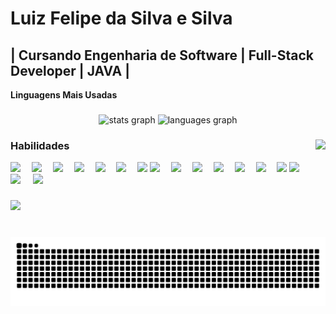 # Luiz Felipe da Silva e Silva

## | Cursando Engenharia de Software | Full-Stack Developer | JAVA |

**Linguagens Mais Usadas**

###

<div align="center">
  <img src="https://github-readme-stats.vercel.app/api?username=sychr12&hide_title=false&hide_rank=false&show_icons=true&include_all_commits=true&count_private=true&disable_animations=false&theme=dracula&locale=en&hide_border=false" height="150" alt="stats graph"  />
  <img src="https://github-readme-stats.vercel.app/api/top-langs?username=sychr12&locale=en&hide_title=false&layout=compact&card_width=320&langs_count=5&theme=dracula&hide_border=false" height="150" alt="languages graph"  />
</div>

###

<img align="right" height="150" src="https://i.imgflip.com/65efzo.gif"  />

###

### Habilidades

<div align="left">
  <img src="https://img.shields.io/badge/-JavaScript-F7DF1E?logo=javascript&logoColor=black"  />
  <img width="10" />
  <img src="https://img.shields.io/badge/-HTML5-E34F26?logo=html5&logoColor=white"  />
  <img width="10" />
  <img src="https://img.shields.io/badge/-CSS3-1572B6?logo=css3&logoColor=white"  />
  <img width="10" />
  <img src="https://img.shields.io/badge/-Python-3776AB?logo=python&logoColor=white"  />
  <img width="10" />
  <img src="https://img.shields.io/badge/-MySQL-4479A1?logo=mysql&logoColor=white"  />
  <img width="10" />
  <img src="https://img.shields.io/badge/-MongoDB-47A248?logo=mongodb&logoColor=white"  />
  <img width="10" />
  <img src="https://img.shields.io/badge/Backend-Java-007396?logo=openjdk&logoColor=white"  />

  <img src="https://img.shields.io/badge/-C-A8B9CC?logo=c&logoColor=black"  />
  <img width="10" />
  <img src="https://img.shields.io/badge/-C++-00599C?logo=c++&logoColor=white"  />
  <img width="10" />
  <img src="https://img.shields.io/badge/-PHP-777BB4?logo=php&logoColor=white"  />
  <img width="10" />
  <img src="https://img.shields.io/badge/-React-61DAFB?logo=react&logoColor=black"  />
  <img width="10" />
  <img src="https://img.shields.io/badge/-Node.js-339933?logo=nodedotjs&logoColor=white"  />
  <img width="10" />
  <img src="https://img.shields.io/badge/-Android_Studio-3DDC84?logo=androidstudio&logoColor=white"  />
  <img width="10" />
  <img src="https://img.shields.io/badge/-Git-F05032?logo=git&logoColor=white"  />


  <img src="https://img.shields.io/badge/-LinkedIn-0077B5?logo=linkedin&logoColor=white"  />
  <img width="12" />
  <img src="https://img.shields.io/badge/-Flask-000000?logo=flask&logoColor=white"  />
  <img width="12" />
  <img src="https://img.shields.io/badge/-Pygame-FF7F00?logo=python&logoColor=white"  />
  <img width="12" />
 
</div>

###

<div align="left">
  <img src="https://img.shields.io/badge/-LinkedIn-0077B5?logo=linkedin&logoColor=white"  />

###

<br clear="both">

<img src="https://raw.githubusercontent.com/sychr12/sychr12/output/snake.svg" alt="Snake animation" />

###
